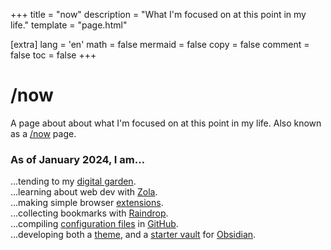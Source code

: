 +++
title = "now"
description = "What I'm focused on at this point in my life."
template = "page.html"

[extra]
lang = 'en'
math = false
mermaid = false
copy = false
comment = false
toc = false
+++

# /now

A page about about what I'm focused on at this point in my life. Also known as a [/now](https://nownownow.com/about) page.

### As of January 2024, I am…

…tending to my [digital garden](https://forgetfulnotes.com/).  
…learning about web dev with [Zola](https://www.getzola.org/).  
…making simple browser [extensions](https://addons.mozilla.org/en-US/firefox/user/17772574/).  
…collecting bookmarks with [Raindrop](https://raindrop.io/SemanticData).  
…compiling [configuration files](https://github.com/semanticdata/dotfiles) in [GitHub](https://github.com/).  
…developing both a [theme](https://github.com/semanticdata/obsidian-sample-theme), and a [starter vault](https://github.com/semanticdata/obsidian-starter-vault) for [Obsidian](https://obsidian.md/).  
